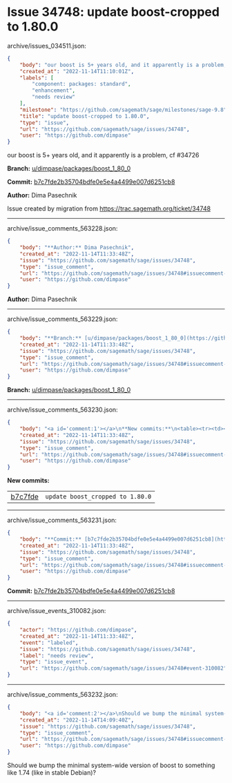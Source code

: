 # Issue 34748: update boost-cropped to 1.80.0

archive/issues_034511.json:
```json
{
    "body": "our boost is 5+ years old, and it apparently is a problem, cf #34726\n\n**Branch:** [u/dimpase/packages/boost_1_80_0](https://github.com/sagemath/sagetrac-mirror/tree/u/dimpase/packages/boost_1_80_0)\n\n**Commit:** [b7c7fde2b35704bdfe0e5e4a4499e007d6251cb8](https://github.com/sagemath/sagetrac-mirror/commit/b7c7fde2b35704bdfe0e5e4a4499e007d6251cb8)\n\n**Author:** Dima Pasechnik\n\nIssue created by migration from https://trac.sagemath.org/ticket/34748\n\n",
    "created_at": "2022-11-14T11:10:01Z",
    "labels": [
        "component: packages: standard",
        "enhancement",
        "needs review"
    ],
    "milestone": "https://github.com/sagemath/sage/milestones/sage-9.8",
    "title": "update boost-cropped to 1.80.0",
    "type": "issue",
    "url": "https://github.com/sagemath/sage/issues/34748",
    "user": "https://github.com/dimpase"
}
```
our boost is 5+ years old, and it apparently is a problem, cf #34726

**Branch:** [u/dimpase/packages/boost_1_80_0](https://github.com/sagemath/sagetrac-mirror/tree/u/dimpase/packages/boost_1_80_0)

**Commit:** [b7c7fde2b35704bdfe0e5e4a4499e007d6251cb8](https://github.com/sagemath/sagetrac-mirror/commit/b7c7fde2b35704bdfe0e5e4a4499e007d6251cb8)

**Author:** Dima Pasechnik

Issue created by migration from https://trac.sagemath.org/ticket/34748





---

archive/issue_comments_563228.json:
```json
{
    "body": "**Author:** Dima Pasechnik",
    "created_at": "2022-11-14T11:33:48Z",
    "issue": "https://github.com/sagemath/sage/issues/34748",
    "type": "issue_comment",
    "url": "https://github.com/sagemath/sage/issues/34748#issuecomment-563228",
    "user": "https://github.com/dimpase"
}
```

**Author:** Dima Pasechnik



---

archive/issue_comments_563229.json:
```json
{
    "body": "**Branch:** [u/dimpase/packages/boost_1_80_0](https://github.com/sagemath/sagetrac-mirror/tree/u/dimpase/packages/boost_1_80_0)",
    "created_at": "2022-11-14T11:33:48Z",
    "issue": "https://github.com/sagemath/sage/issues/34748",
    "type": "issue_comment",
    "url": "https://github.com/sagemath/sage/issues/34748#issuecomment-563229",
    "user": "https://github.com/dimpase"
}
```

**Branch:** [u/dimpase/packages/boost_1_80_0](https://github.com/sagemath/sagetrac-mirror/tree/u/dimpase/packages/boost_1_80_0)



---

archive/issue_comments_563230.json:
```json
{
    "body": "<a id='comment:1'></a>\n**New commits:**\n<table><tr><td><a href=\"https://github.com/sagemath/sagetrac-mirror/commit/b7c7fde2b35704bdfe0e5e4a4499e007d6251cb8\">b7c7fde</a></td><td><code>update boost_cropped to 1.80.0</code></td></tr></table>\n",
    "created_at": "2022-11-14T11:33:48Z",
    "issue": "https://github.com/sagemath/sage/issues/34748",
    "type": "issue_comment",
    "url": "https://github.com/sagemath/sage/issues/34748#issuecomment-563230",
    "user": "https://github.com/dimpase"
}
```

<a id='comment:1'></a>
**New commits:**
<table><tr><td><a href="https://github.com/sagemath/sagetrac-mirror/commit/b7c7fde2b35704bdfe0e5e4a4499e007d6251cb8">b7c7fde</a></td><td><code>update boost_cropped to 1.80.0</code></td></tr></table>




---

archive/issue_comments_563231.json:
```json
{
    "body": "**Commit:** [b7c7fde2b35704bdfe0e5e4a4499e007d6251cb8](https://github.com/sagemath/sagetrac-mirror/commit/b7c7fde2b35704bdfe0e5e4a4499e007d6251cb8)",
    "created_at": "2022-11-14T11:33:48Z",
    "issue": "https://github.com/sagemath/sage/issues/34748",
    "type": "issue_comment",
    "url": "https://github.com/sagemath/sage/issues/34748#issuecomment-563231",
    "user": "https://github.com/dimpase"
}
```

**Commit:** [b7c7fde2b35704bdfe0e5e4a4499e007d6251cb8](https://github.com/sagemath/sagetrac-mirror/commit/b7c7fde2b35704bdfe0e5e4a4499e007d6251cb8)



---

archive/issue_events_310082.json:
```json
{
    "actor": "https://github.com/dimpase",
    "created_at": "2022-11-14T11:33:48Z",
    "event": "labeled",
    "issue": "https://github.com/sagemath/sage/issues/34748",
    "label": "needs review",
    "type": "issue_event",
    "url": "https://github.com/sagemath/sage/issues/34748#event-310082"
}
```



---

archive/issue_comments_563232.json:
```json
{
    "body": "<a id='comment:2'></a>\nShould we bump the minimal system-wide version of boost to something like 1.74 (like in stable Debian)?",
    "created_at": "2022-11-14T14:09:40Z",
    "issue": "https://github.com/sagemath/sage/issues/34748",
    "type": "issue_comment",
    "url": "https://github.com/sagemath/sage/issues/34748#issuecomment-563232",
    "user": "https://github.com/dimpase"
}
```

<a id='comment:2'></a>
Should we bump the minimal system-wide version of boost to something like 1.74 (like in stable Debian)?
